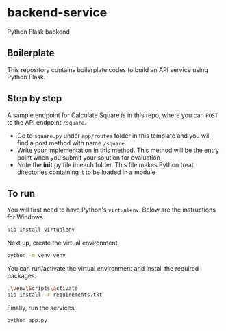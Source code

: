 # backend-service

Python Flask backend

## Boilerplate

This repository contains boilerplate codes to build an API service using Python Flask.


## Step by step

A sample endpoint for Calculate Square is in this repo, where you can `POST` to the API endpoint `/square`.

- Go to `square.py` under `app/routes` folder in this template and you will find a post method with name  `/square`
- Write your implementation in this method. This method will be the entry point when you submit your solution for evaluation
- Note the __init__.py file in each folder. This file makes Python treat directories containing it to be loaded in a module

## To run

You will first need to have Python's `virtualenv`. Below are the instructions for Windows.

```sh
pip install virtualenv
```

Next up, create the virtual environment.

```sh
python -m venv venv
```

You can run/activate the virtual environment and install the required packages.

```sh
.\venv\Scripts\activate
pip install -r requirements.txt
```

Finally, run the services!

```sh
python app.py
```

